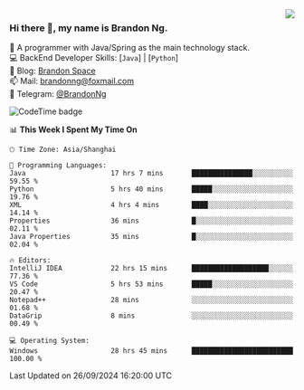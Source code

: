 <img  align="right" src="https://github-readme-stats-brandon0824.vercel.app/api/top-langs/?username=brandon0824&layout=compact">

### Hi there 👋, my name is Brandon Ng.

🌱 A programmer with Java/Spring as the main technology stack.  
💻 BackEnd Developer Skills: [`Java`] | [`Python`]  
📝 Blog: [Brandon Space](https://brandonng.tech)  
📫 Mail: brandonng@foxmail.com  
📰 Telegram: [@BrandonNg](https://t.me/BrandonNg24)  

![CodeTime badge](https://img.shields.io/endpoint?style=flat-square&url=https%3A%2F%2Fapi.codetime.dev%2Fshield%3Fid%3D128%26project%3D%26in%3D604800000)

<!--START_SECTION:waka-->
📊 **This Week I Spent My Time On** 

```text
🕑︎ Time Zone: Asia/Shanghai

💬 Programming Languages: 
Java                     17 hrs 7 mins       ███████████████░░░░░░░░░░   59.55 % 
Python                   5 hrs 40 mins       █████░░░░░░░░░░░░░░░░░░░░   19.76 % 
XML                      4 hrs 4 mins        ████░░░░░░░░░░░░░░░░░░░░░   14.14 % 
Properties               36 mins             █░░░░░░░░░░░░░░░░░░░░░░░░   02.11 % 
Java Properties          35 mins             █░░░░░░░░░░░░░░░░░░░░░░░░   02.04 % 

🔥 Editors: 
IntelliJ IDEA            22 hrs 15 mins      ███████████████████░░░░░░   77.36 % 
VS Code                  5 hrs 53 mins       █████░░░░░░░░░░░░░░░░░░░░   20.47 % 
Notepad++                28 mins             ░░░░░░░░░░░░░░░░░░░░░░░░░   01.68 % 
DataGrip                 8 mins              ░░░░░░░░░░░░░░░░░░░░░░░░░   00.49 % 

💻 Operating System: 
Windows                  28 hrs 45 mins      █████████████████████████   100.00 % 
```


 Last Updated on 26/09/2024 16:20:00 UTC
<!--END_SECTION:waka-->
